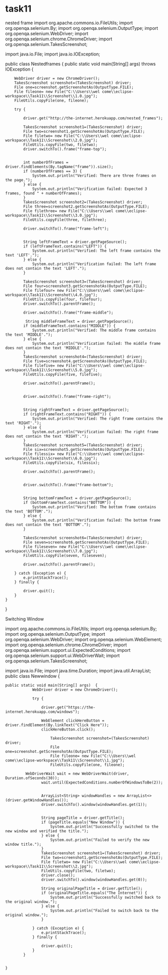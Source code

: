 # task11
nested frame
import org.apache.commons.io.FileUtils;
import org.openqa.selenium.By;
import org.openqa.selenium.OutputType;
import org.openqa.selenium.WebDriver;
import org.openqa.selenium.chrome.ChromeDriver; 
import org.openqa.selenium.TakesScreenshot;

import java.io.File;
import java.io.IOException;

public class Nestedframes {
    public static void main(String[] args) throws IOException {
     
        WebDriver driver = new ChromeDriver(); 
        TakesScreenshot screenshot=(TakesScreenshot) driver;
        File one=screenshot.getScreenshotAs(OutputType.FILE);
        File fileone= new File("C:\\Users\\wel come\\eclipse-workspace\\Task11\\Screenshot\\1.0.jpg");
        FileUtils.copyFile(one, fileone);	

        try {
            
            driver.get("http://the-internet.herokuapp.com/nested_frames");

            TakesScreenshot screenshot1=(TakesScreenshot) driver;
            File two=screenshot1.getScreenshotAs(OutputType.FILE);
            File filetwo= new File("C:\\Users\\wel come\\eclipse-workspace\\Task11\\Screenshot\\2.0.jpg");
            FileUtils.copyFile(two, filetwo);
            driver.switchTo().frame("frame-top");

            
            int numberOfFrames = driver.findElements(By.tagName("frame")).size();
            if (numberOfFrames == 3) {
                System.out.println("Verified: There are three frames on the page.");
            } else {
                System.out.println("Verification failed: Expected 3 frames, found " + numberOfFrames);
            }
            TakesScreenshot screenshot2=(TakesScreenshot) driver;
            File three=screenshot2.getScreenshotAs(OutputType.FILE);
            File filethree= new File("C:\\Users\\wel come\\eclipse-workspace\\Task11\\Screenshot\\3.0.jpg");
            FileUtils.copyFile(three, filethree);
            
            driver.switchTo().frame("frame-left");

            
            String leftFrameText = driver.getPageSource();
            if (leftFrameText.contains("LEFT")) {
                System.out.println("Verified: The left frame contains the text 'LEFT'.");
            } else {
                System.out.println("Verification failed: The left frame does not contain the text 'LEFT'.");
            }

            TakesScreenshot screenshot3=(TakesScreenshot) driver;
            File four=screenshot3.getScreenshotAs(OutputType.FILE);
            File filefour= new File("C:\\Users\\wel come\\eclipse-workspace\\Task11\\Screenshot\\4.0.jpg");
            FileUtils.copyFile(four, filefour);
            driver.switchTo().parentFrame();
            
            driver.switchTo().frame("frame-middle");

             String middleFrameText = driver.getPageSource();
            if (middleFrameText.contains("MIDDLE")) {
                System.out.println("Verified: The middle frame contains the text 'MIDDLE'.");
            } else {
                System.out.println("Verification failed: The middle frame does not contain the text 'MIDDLE'.");
            }
            TakesScreenshot screenshot4=(TakesScreenshot) driver;
            File five=screenshot4.getScreenshotAs(OutputType.FILE);
            File filefive= new File("C:\\Users\\wel come\\eclipse-workspace\\Task11\\Screenshot\\5.0.jpg");
            FileUtils.copyFile(five, filefive);
            
            driver.switchTo().parentFrame();

            
            driver.switchTo().frame("frame-right");

            
            String rightFrameText = driver.getPageSource();
            if (rightFrameText.contains("RIGHT")) {
                System.out.println("Verified: The right frame contains the text 'RIGHT'.");
            } else {
                System.out.println("Verification failed: The right frame does not contain the text 'RIGHT'.");
            }
            TakesScreenshot screenshot5=(TakesScreenshot) driver;
            File six=screenshot5.getScreenshotAs(OutputType.FILE);
            File filessix= new File("C:\\Users\\wel come\\eclipse-workspace\\Task11\\Screenshot\\6.0.jpg");
            FileUtils.copyFile(six, filessix);
           
            driver.switchTo().parentFrame();

           
            driver.switchTo().frame("frame-bottom");

            
            String bottomFrameText = driver.getPageSource();
            if (bottomFrameText.contains("BOTTOM")) {
                System.out.println("Verified: The bottom frame contains the text 'BOTTOM'.");
            } else {
                System.out.println("Verification failed: The bottom frame does not contain the text 'BOTTOM'.");
            }

            TakesScreenshot screenshot6=(TakesScreenshot) driver;
            File seven=screenshot6.getScreenshotAs(OutputType.FILE);
            File fileseven= new File("C:\\Users\\wel come\\eclipse-workspace\\Task11\\Screenshot\\7.0.jpg");
            FileUtils.copyFile(seven, fileseven);
            
            driver.switchTo().parentFrame();

        } catch (Exception e) {
            e.printStackTrace();
        } finally {
            
            driver.quit();
        }
    }
}



Switching Window

import org.apache.commons.io.FileUtils;
import org.openqa.selenium.By;
import org.openqa.selenium.OutputType;
import org.openqa.selenium.WebDriver;
import org.openqa.selenium.WebElement;
import org.openqa.selenium.chrome.ChromeDriver;
import org.openqa.selenium.support.ui.ExpectedConditions;
import org.openqa.selenium.support.ui.WebDriverWait;
import org.openqa.selenium.TakesScreenshot;

import java.io.File;
import java.time.Duration;
import java.util.ArrayList;
public class Newwindow {

	public static void main(String[] args)  {    
		        WebDriver driver = new ChromeDriver(); 
		        
		        try {
		            
		            driver.get("https://the-internet.herokuapp.com/windows");
		          
		            WebElement clickHereButton = driver.findElement(By.linkText("Click Here"));
		            clickHereButton.click();
		            
		            	TakesScreenshot screenshot=(TakesScreenshot) driver;
			            File one=screenshot.getScreenshotAs(OutputType.FILE);
			            File fileone= new File("C:\\Users\\wel come\\eclipse-workspace\\Task11\\Screenshot\\1.jpg");
			            FileUtils.copyFile(one, fileone);		
			            
             WebDriverWait wait = new WebDriverWait(driver, Duration.ofSeconds(30));
		            wait.until(ExpectedConditions.numberOfWindowsToBe(2));

		          
		            ArrayList<String> windowHandles = new ArrayList<>(driver.getWindowHandles());
		            driver.switchTo().window(windowHandles.get(1)); 

		           
		            String pageTitle = driver.getTitle();
		            if (pageTitle.equals("New Window")) {
		                System.out.println("Successfully switched to the new window and verified the title.");
		            } else {
		                System.out.println("Failed to verify the new window title.");
		            }
		            TakesScreenshot screenshot1=(TakesScreenshot) driver;
		            File two=screenshot1.getScreenshotAs(OutputType.FILE);
		            File filetwo= new File("C:\\Users\\wel come\\eclipse-workspace\\Task11\\Screenshot\\2.jpg");
		            FileUtils.copyFile(two, filetwo);
		            driver.close();
		            driver.switchTo().window(windowHandles.get(0));

		            String originalPageTitle = driver.getTitle();
		            if (originalPageTitle.equals("The Internet")) {
		                System.out.println("Successfully switched back to the original window.");
		            } else {
		                System.out.println("Failed to switch back to the original window.");
		            }

		        } catch (Exception e) {
		            e.printStackTrace();
		        } finally {
		           
		            driver.quit();
		        }
		    }
		

	}
